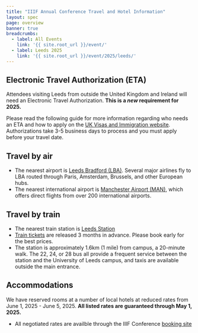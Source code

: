 ```yaml
---
title: "IIIF Annual Conference Travel and Hotel Information"
layout: spec
page: overview
banner: true 
breadcrumbs:
  - label: All Events
    link: '{{ site.root_url }}/event/'
  - label: Leeds 2025
    link: '{{ site.root_url }}/event/2025/leeds/'
---
```


## Electronic Travel Authorization (ETA)

Attendees visiting Leeds from outside the United Kingdom and Ireland will need an Electronic Travel Authorization. **This is a *new* requirement for 2025.**

Please read the following guide for more information regarding who needs an ETA and how to apply on the [UK Visas and Immigration website](https://www.gov.uk/guidance/apply-for-an-electronic-travel-authorisation-eta). Authorizations take 3-5 business days to process and you must apply before your travel date. 

## Travel by air
* The nearest airport is [Leeds Bradford (LBA)](https://www.leedsbradfordairport.co.uk/). Several major airlines fly to LBA routed through Paris, Amsterdam, Brussels, and other European hubs.
* The nearest international airport is [Manchester Airport (MAN)](https://www.manchesterairport.co.uk/), which offers direct flights from over 200 international airports. 

## Travel by train
* The nearest train station is [Leeds Station](https://www.nationalrail.co.uk/stations/leeds/)
* [Train tickets](https://www.thetrainline.com/) are released 3 months in advance. Please book early for the best prices. 
* The station is approximately 1.6km (1 mile) from campus, a 20-minute walk. The 22, 24, or 28 bus all provide a frequent service between the station and the University of Leeds campus, and taxis are available outside the main entrance.

## Accommodations

We have reserved rooms at a number of local hotels at reduced rates from June 1, 2025 - June 5, 2025. **All listed rates are guaranteed through May 1, 2025.**

* All negotiated rates are availble through the IIIF Conference [booking site](https://book.passkey.com/event/50869624/owner/9564921/home)


